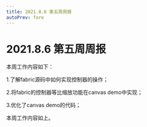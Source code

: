 ```yaml
---
title: 2021.8.6 第五周周报
autoPrev: fore
---
```


2021.8.6 第五周周报
===

本周工作内容如下：

1.了解fabric源码中如何实现控制器的操作；

2.将fabric的控制器等比缩放功能在canvas demo中实现；

3.优化了canvas demo的代码；

本周工作内容如上。